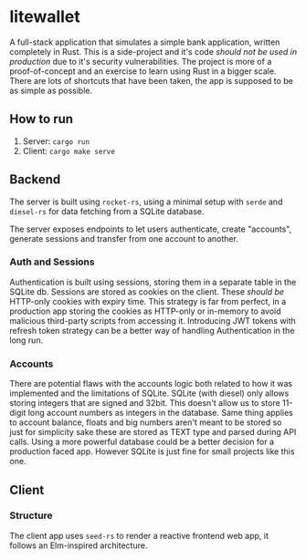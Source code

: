 # litewallet

A full-stack application that simulates a simple bank application, written completely in Rust.
This is a side-project and it's code _should not be used in production_ due to it's security vulnerabilities.
The project is more of a proof-of-concept and an exercise to learn using Rust in a bigger scale.
There are lots of shortcuts that have been taken, the app is supposed to be as simple as possible.

## How to run

1. Server:
   `cargo run`
2. Client:
   `cargo make serve`

## Backend

The server is built using `rocket-rs`, using a minimal setup with `serde` and `diesel-rs` for data fetching from a SQLite database.

The server exposes endpoints to let users authenticate, create "accounts", generate sessions and transfer from one account to another.

### Auth and Sessions

Authentication is built using sessions, storing them in a separate table in the SQLite db.
Sessions are stored as cookies on the client. These _should be_ HTTP-only cookies with expiry time.
This strategy is far from perfect, in a production app storing the cookies as HTTP-only or in-memory to avoid malicious third-party scripts from accessing it. Introducing JWT tokens with refresh token strategy can be a better way of handling Authentication in the long run.

### Accounts

There are potential flaws with the accounts logic both related to how it was implemented and the limitations of SQLite.
SQLite (with diesel) only allows storing integers that are signed and 32bit. This doesn't allow us to store 11-digit long account numbers as integers in the database.
Same thing applies to account balance, floats and big numbers aren't meant to be stored so just for simplicity sake these are stored as TEXT type and parsed during API calls.
Using a more powerful database could be a better decision for a production faced app. However SQLite is just fine for small projects like this one.

## Client

### Structure

The client app uses `seed-rs` to render a reactive frontend web app, it follows an Elm-inspired architecture.
